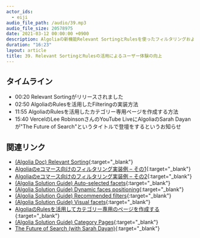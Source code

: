 ```yaml
---
actor_ids:
  - eiji
audio_file_path: /audio/39.mp3
audio_file_size: 20578975
date: 2021-03-12 00:00:00 +0900
description: Algoliaの新機能Relevant SortingとRulesを使ったフィルタリングおよび専用ページの作成方法について話しました
duration: "16:23"
layout: article
title: 39. Relevant SortingとRulesの活用によるユーザー体験の向上
---
```


## タイムライン

- 00:20 Relevant Sortingがリリースされました
- 02:50 AlgoliaのRulesを活用したFilteringの実装方法
- 11:55 AlgoliaのRulesを活用したカテゴリー専用ページを作成する方法
- 15:40 VercelのLee RobinsonさんのYouTube LiveにAlgoliaのSarah Dayanが"The Future of Search"というタイトルで登壇をするというお知らせ

## 関連リンク

- [(Algolia Doc) Relevant Sorting](https://www.algolia.com/doc/guides/managing-results/refine-results/sorting/in-depth/relevant-sort/){:target="_blank"}
- [Algoliaのeコマース向けのフィルタリング実装例 – その1](https://shinodogg.com/2021/03/08/algolia-filtering-for-ecommerce/){:target="_blank"}
- [Algoliaのeコマース向けのフィルタリング実装例 – その2](https://shinodogg.com/2021/03/09/algolia-filtering-for-ecommerce-2/){:target="_blank"}
- [(Algolia Solution Guide) Auto-selected facets](https://www.algolia.com/doc/guides/solutions/ecommerce/filtering-and-navigation/tutorials/auto-selected-facets/){:target="_blank"}
- [(Algolia Solution Guide) Dynamic faces positioning](https://www.algolia.com/doc/guides/solutions/ecommerce/filtering-and-navigation/tutorials/dynamic-facet-positioning/){:target="_blank"}
- [(Algolia Solution Guide) Recommended filters](https://www.algolia.com/doc/guides/solutions/ecommerce/filtering-and-navigation/tutorials/recommended-filters/){:target="_blank"}
- [(Algolia Solution Guide) Visual facets](https://www.algolia.com/doc/guides/solutions/ecommerce/filtering-and-navigation/tutorials/visual-facets/){:target="_blank"}
- [AlgoliaのRulesを活用してカテゴリー専用のページを作成する](https://shinodogg.com/2021/03/11/category-pages/){:target="_blank"}
- [(Algolia Solution Guide) Category Pages](https://www.algolia.com/doc/guides/solutions/ecommerce/category-merchandising/tutorials/category-pages/){:target="_blank"}
- [The Future of Search (with Sarah Dayan)](https://www.youtube.com/watch?v=BDBycj8ttvs){:target="_blank"}